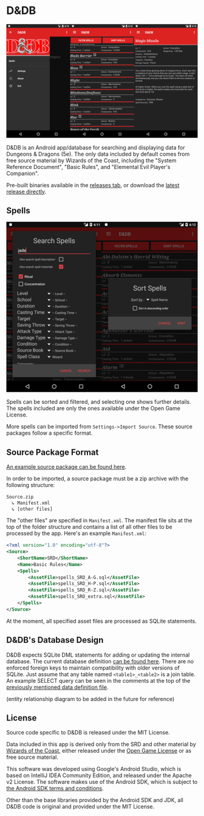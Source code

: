 D&DB
====

![Spell Pages](images/screen_group1.png)

D&DB is an Android app/database for searching and displaying data for Dungeons & Dragons (5e). The only data included by default comes from free source material by Wizards of the Coast, including the "System Reference Document", "Basic Rules", and "Elemental Evil Player's Companion".

Pre-built binaries available in the [releases tab](https://github.com/dseguin/dndb/releases/latest), or download the [latest release directly](https://github.com/dseguin/dndb/releases/download/v0.1.3/dndb-androidapi19-0.1.3.apk).

Spells
------

![Spell Filtering](images/screen_group2.png)

Spells can be sorted and filtered, and selecting one shows further details. The spells included are only the ones available under the Open Game License.

More spells can be imported from `Settings->Import Source`. These source packages follow a specific format.

Source Package Format
---------------------

[An example source package can be found here](app/src/main/res/raw/srd.zip).

In order to be imported, a source package must be a zip archive with the following structure: 
```
Source.zip
  ↳ Manifest.xml
  ↳ [other files]
```

The "other files" are specified in `Manifest.xml`. The manifest file sits at the top of the folder structure and contains a list of all other files to be processed by the app. 
Here's an example `Manifest.xml`:
```xml
<?xml version="1.0" encoding="utf-8"?>
<Source>
    <ShortName>SRD</ShortName>
    <Name>Basic Rules</Name>
    <Spells>
        <AssetFile>spells_SRD_A-G.sql</AssetFile>
        <AssetFile>spells_SRD_H-P.sql</AssetFile>
        <AssetFile>spells_SRD_R-Z.sql</AssetFile>
        <AssetFile>spells_SRD_extra.sql</AssetFile>
    </Spells>
</Source>
```

At the moment, all specified asset files are processed as SQLite statements.

D&DB's Database Design
----------------------

D&DB expects SQLite DML statements for adding or updating the internal database. The current database definition [can be found here](app/src/main/res/raw/spells_ddl.sql). There are no enforced foreign keys to maintain compatibility with older versions of SQLite. Just assume that any table named `<table1>_<table2>` is a join table. An example SELECT query can be seen in the comments at the top of the [previously mentioned data definition file](app/src/main/res/raw/spells_ddl.sql).

(entity relationship diagram to be added in the future for reference)

License
-------

Source code specific to D&DB is released under the MIT License.

Data included in this app is derived only from the SRD and other material by [Wizards of the Coast](https://dnd.wizards.com), either released under the [Open Game License](https://media.wizards.com/2016/downloads/DND/SRD-OGL_V5.1.pdf) or as free source material.

This software was developed using Google's Android Studio, which is based on IntelliJ IDEA Community Edition, and released under the Apache v2 License. The software makes use of the Android SDK, which is subject to [the Android SDK terms and conditions](https://developer.android.com/studio/terms).

Other than the base libraries provided by the Android SDK and JDK, all D&DB code is original and provided under the MIT License.
